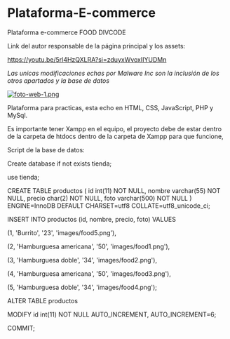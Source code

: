 # Plataforma-E-commerce

Plataforma e-commerce FOOD DIVCODE

Link del autor responsable de la página principal y los assets:

https://youtu.be/5rl4HzQXLRA?si=zduyxWvoxIIYUDMn

*Las unicas modificaciones echas por Malware Inc son la inclusión de los otros apartados y la base de datos*

[![foto-web-1.png](https://i.postimg.cc/90cXH55D/foto-web-1.png)](https://postimg.cc/WFfc0y4V)

Plataforma para practicas, esta echo en HTML, CSS, JavaScript, PHP y MySql.

Es importante tener Xampp en el equipo, el proyecto debe de estar dentro de la carpeta de htdocs dentro de la carpeta de Xampp para que funcione,

Script de la base de datos:

Create database if not exists tienda;

use tienda;

CREATE TABLE productos (
  id int(11) NOT NULL,
  nombre varchar(55) NOT NULL,
  precio char(2) NOT NULL,
  foto varchar(500) NOT NULL
) ENGINE=InnoDB DEFAULT CHARSET=utf8 COLLATE=utf8_unicode_ci;

INSERT INTO productos (id, nombre, precio, foto) VALUES

(1, 'Burrito', '23', 'images/food5.png'),

(2, 'Hamburguesa americana', '50', 'images/food1.png'),

(3, 'Hamburguesa doble', '34', 'images/food2.png'),

(4, 'Hamburguesa americana', '50', 'images/food3.png'),

(5, 'Hamburguesa doble', '34', 'images/food4.png');

 ALTER TABLE productos
 
 MODIFY id int(11) NOT NULL AUTO_INCREMENT, AUTO_INCREMENT=6;
 
 COMMIT;
